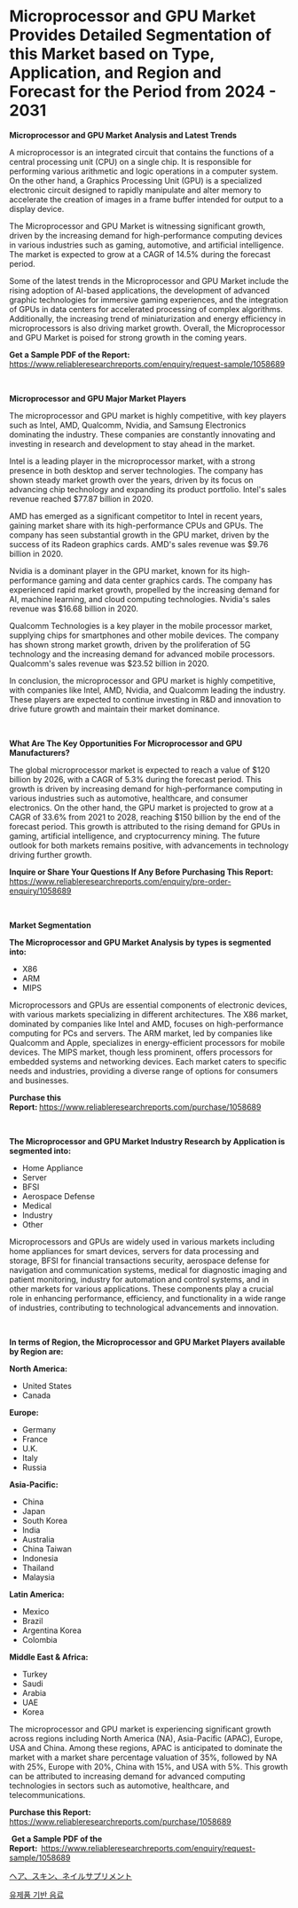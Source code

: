 <p><h1>Microprocessor and GPU Market Provides Detailed Segmentation of this Market based on Type, Application, and Region and Forecast for the Period from 2024 - 2031</h1></p><p><strong>Microprocessor and GPU Market Analysis and Latest Trends</strong></p>
<p><p>A microprocessor is an integrated circuit that contains the functions of a central processing unit (CPU) on a single chip. It is responsible for performing various arithmetic and logic operations in a computer system. On the other hand, a Graphics Processing Unit (GPU) is a specialized electronic circuit designed to rapidly manipulate and alter memory to accelerate the creation of images in a frame buffer intended for output to a display device.</p><p>The Microprocessor and GPU Market is witnessing significant growth, driven by the increasing demand for high-performance computing devices in various industries such as gaming, automotive, and artificial intelligence. The market is expected to grow at a CAGR of 14.5% during the forecast period.</p><p>Some of the latest trends in the Microprocessor and GPU Market include the rising adoption of AI-based applications, the development of advanced graphic technologies for immersive gaming experiences, and the integration of GPUs in data centers for accelerated processing of complex algorithms. Additionally, the increasing trend of miniaturization and energy efficiency in microprocessors is also driving market growth. Overall, the Microprocessor and GPU Market is poised for strong growth in the coming years.</p></p>
<p><strong>Get a Sample PDF of the Report:&nbsp;</strong> <a href="https://www.reliableresearchreports.com/enquiry/request-sample/1058689">https://www.reliableresearchreports.com/enquiry/request-sample/1058689</a></p>
<p>&nbsp;</p>
<p><strong>Microprocessor and GPU Major Market Players</strong></p>
<p><p>The microprocessor and GPU market is highly competitive, with key players such as Intel, AMD, Qualcomm, Nvidia, and Samsung Electronics dominating the industry. These companies are constantly innovating and investing in research and development to stay ahead in the market.</p><p>Intel is a leading player in the microprocessor market, with a strong presence in both desktop and server technologies. The company has shown steady market growth over the years, driven by its focus on advancing chip technology and expanding its product portfolio. Intel's sales revenue reached $77.87 billion in 2020.</p><p>AMD has emerged as a significant competitor to Intel in recent years, gaining market share with its high-performance CPUs and GPUs. The company has seen substantial growth in the GPU market, driven by the success of its Radeon graphics cards. AMD's sales revenue was $9.76 billion in 2020.</p><p>Nvidia is a dominant player in the GPU market, known for its high-performance gaming and data center graphics cards. The company has experienced rapid market growth, propelled by the increasing demand for AI, machine learning, and cloud computing technologies. Nvidia's sales revenue was $16.68 billion in 2020.</p><p>Qualcomm Technologies is a key player in the mobile processor market, supplying chips for smartphones and other mobile devices. The company has shown strong market growth, driven by the proliferation of 5G technology and the increasing demand for advanced mobile processors. Qualcomm's sales revenue was $23.52 billion in 2020.</p><p>In conclusion, the microprocessor and GPU market is highly competitive, with companies like Intel, AMD, Nvidia, and Qualcomm leading the industry. These players are expected to continue investing in R&D and innovation to drive future growth and maintain their market dominance.</p></p>
<p>&nbsp;</p>
<p><strong>What Are The Key Opportunities For Microprocessor and GPU Manufacturers?</strong></p>
<p><p>The global microprocessor market is expected to reach a value of $120 billion by 2026, with a CAGR of 5.3% during the forecast period. This growth is driven by increasing demand for high-performance computing in various industries such as automotive, healthcare, and consumer electronics. On the other hand, the GPU market is projected to grow at a CAGR of 33.6% from 2021 to 2028, reaching $150 billion by the end of the forecast period. This growth is attributed to the rising demand for GPUs in gaming, artificial intelligence, and cryptocurrency mining. The future outlook for both markets remains positive, with advancements in technology driving further growth.</p></p>
<p><strong>Inquire or Share Your Questions If Any Before Purchasing This Report:</strong> <a href="https://www.reliableresearchreports.com/enquiry/pre-order-enquiry/1058689">https://www.reliableresearchreports.com/enquiry/pre-order-enquiry/1058689</a></p>
<p>&nbsp;</p>
<p><strong>Market Segmentation</strong></p>
<p><strong>The Microprocessor and GPU Market Analysis by types is segmented into:</strong></p>
<p><ul><li>X86</li><li>ARM</li><li>MIPS</li></ul></p>
<p><p>Microprocessors and GPUs are essential components of electronic devices, with various markets specializing in different architectures. The X86 market, dominated by companies like Intel and AMD, focuses on high-performance computing for PCs and servers. The ARM market, led by companies like Qualcomm and Apple, specializes in energy-efficient processors for mobile devices. The MIPS market, though less prominent, offers processors for embedded systems and networking devices. Each market caters to specific needs and industries, providing a diverse range of options for consumers and businesses.</p></p>
<p><strong>Purchase this Report:&nbsp;</strong><a href="https://www.reliableresearchreports.com/purchase/1058689">https://www.reliableresearchreports.com/purchase/1058689</a></p>
<p>&nbsp;</p>
<p><strong>The Microprocessor and GPU Market Industry Research by Application is segmented into:</strong></p>
<p><ul><li>Home Appliance</li><li>Server</li><li>BFSI</li><li>Aerospace Defense</li><li>Medical</li><li>Industry</li><li>Other</li></ul></p>
<p><p>Microprocessors and GPUs are widely used in various markets including home appliances for smart devices, servers for data processing and storage, BFSI for financial transactions security, aerospace defense for navigation and communication systems, medical for diagnostic imaging and patient monitoring, industry for automation and control systems, and in other markets for various applications. These components play a crucial role in enhancing performance, efficiency, and functionality in a wide range of industries, contributing to technological advancements and innovation.</p></p>
<p>&nbsp;</p>
<p><strong>In terms of Region, the Microprocessor and GPU Market Players available by Region are:</strong></p>
<p>
    <p> <strong> North America: </strong>
        <ul>
            <li>United States</li>
            <li>Canada</li>
        </ul>
        </p> 
    <p> <strong> Europe: </strong>
        <ul>
            <li>Germany</li>
            <li>France</li>
            <li>U.K.</li>
            <li>Italy</li>
            <li>Russia</li>
        </ul>
        </p> 
    <p> <strong> Asia-Pacific: </strong>
        <ul>
            <li>China</li>
            <li>Japan</li>
            <li>South Korea</li>
            <li>India</li>
            <li>Australia</li>
            <li>China Taiwan</li>
            <li>Indonesia</li>
            <li>Thailand</li>
            <li>Malaysia</li>
        </ul>
        </p> 
    <p> <strong> Latin America: </strong>
        <ul>
            <li>Mexico</li>
            <li>Brazil</li>
            <li>Argentina Korea</li>
            <li>Colombia</li>
        </ul>
        </p> 
    <p> <strong> Middle East & Africa: </strong>
        <ul>
            <li>Turkey</li>
            <li>Saudi</li>
            <li>Arabia</li>
            <li>UAE</li>
            <li>Korea</li>
        </ul>
    </p>
    </p>
<p><p>The microprocessor and GPU market is experiencing significant growth across regions including North America (NA), Asia-Pacific (APAC), Europe, USA and China. Among these regions, APAC is anticipated to dominate the market with a market share percentage valuation of 35%, followed by NA with 25%, Europe with 20%, China with 15%, and USA with 5%. This growth can be attributed to increasing demand for advanced computing technologies in sectors such as automotive, healthcare, and telecommunications.</p></p>
<p><strong>Purchase this Report: </strong><a href="https://www.reliableresearchreports.com/purchase/1058689">https://www.reliableresearchreports.com/purchase/1058689</a></p>
<p>&nbsp;<strong>Get a Sample PDF of the Report:&nbsp;&nbsp;</strong><a href="https://www.reliableresearchreports.com/enquiry/request-sample/1058689">https://www.reliableresearchreports.com/enquiry/request-sample/1058689</a></p>
<p><strong></strong></p>
<p><p><a href="https://github.com/mreklxf44233/Market-Research-Report-List-1/blob/main/99861369473.md">ヘア、スキン、ネイルサプリメント</a></p><p><a href="https://github.com/oajzkywllm460/Market-Research-Report-List-1/blob/main/47508458711.md">유제품 기반 음료</a></p></p>